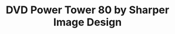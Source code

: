 ---
ee_id_thing: '4150'
site: '1'
type: '2'
inv_num: 2014-060
add_credit:
url: 2014-060-dvd-power-tower-80-by-sharper-image-design
title: DVD Power Tower 80 by Sharper Image Design
year: '2014'
display_year: '2014'
medium: DVD rack, Dvd's
dims:
pitch: "​DVD rack with crap DVD’s…."
ps:
live_url:
youtube:
related_code:
imgs: dvd-rack-2014-060-detail-full-01-database-ih.jpg
subheading:
download:
commission:
related:
layout: things-i-made
---